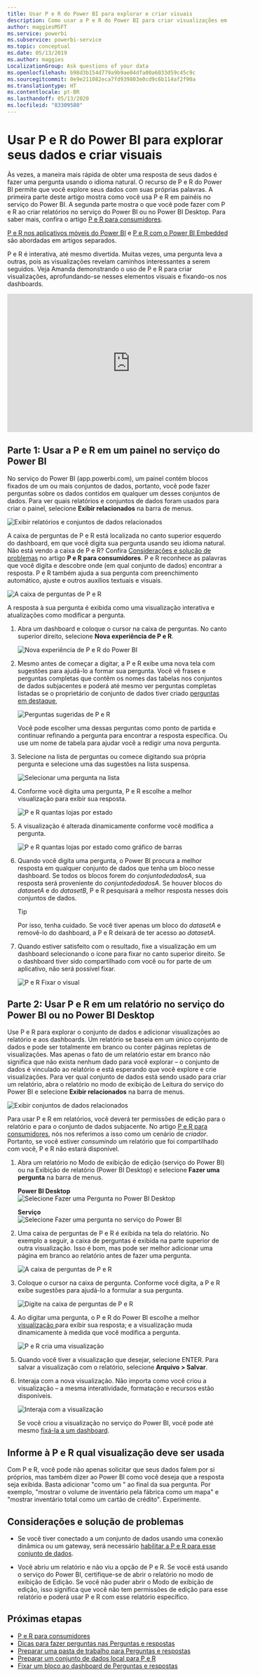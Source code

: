 ```yaml
---
title: Usar P e R do Power BI para explorar e criar visuais
description: Como usar a P e R do Power BI para criar visualizações em dashboards e em relatórios.
author: maggiesMSFT
ms.service: powerbi
ms.subservice: powerbi-service
ms.topic: conceptual
ms.date: 05/13/2019
ms.author: maggies
LocalizationGroup: Ask questions of your data
ms.openlocfilehash: b98d3b154d779a9b9ae04dfa00a6033d59c45c9c
ms.sourcegitcommit: 0e9e211082eca7fd939803e0cd9c6b114af2f90a
ms.translationtype: HT
ms.contentlocale: pt-BR
ms.lasthandoff: 05/13/2020
ms.locfileid: "83309580"
---
```

# <a name="use-power-bi-qa-to-explore-your-data-and-create-visuals"></a>Usar P e R do Power BI para explorar seus dados e criar visuais

Às vezes, a maneira mais rápida de obter uma resposta de seus dados é fazer uma pergunta usando o idioma natural. O recurso de P e R do Power BI permite que você explore seus dados com suas próprias palavras.  A primeira parte deste artigo mostra como você usa P e R em painéis no serviço do Power BI. A segunda parte mostra o que você pode fazer com P e R ao criar relatórios no serviço do Power BI ou no Power BI Desktop. Para saber mais, confira o artigo [P e R para consumidores](../consumer/end-user-q-and-a.md). 

[P e R nos aplicativos móveis do Power BI](../consumer/mobile/mobile-apps-ios-qna.md) e [P e R com o Power BI Embedded](../developer/embedded/qanda.md) são abordadas em artigos separados. 

P e R é interativa, até mesmo divertida. Muitas vezes, uma pergunta leva a outras, pois as visualizações revelam caminhos interessantes a serem seguidos. Veja Amanda demonstrando o uso de P e R para criar visualizações, aprofundando-se nesses elementos visuais e fixando-os nos dashboards.

<iframe width="560" height="315" src="https://www.youtube.com/embed/qMf7OLJfCz8?list=PL1N57mwBHtN0JFoKSR0n-tBkUJHeMP2cP" frameborder="0" allowfullscreen></iframe>

## <a name="part-1-use-qa-on-a-dashboard-in-the-power-bi-service"></a>Parte 1: Usar a P e R em um painel no serviço do Power BI

No serviço do Power BI (app.powerbi.com), um painel contém blocos fixados de um ou mais conjuntos de dados, portanto, você pode fazer perguntas sobre os dados contidos em qualquer um desses conjuntos de dados. Para ver quais relatórios e conjuntos de dados foram usados para criar o painel, selecione **Exibir relacionados** na barra de menus.

![Exibir relatórios e conjuntos de dados relacionados](media/power-bi-tutorial-q-and-a/power-bi-view-related.png)

A caixa de perguntas de P e R está localizada no canto superior esquerdo do dashboard, em que você digita sua pergunta usando seu idioma natural. Não está vendo a caixa de P e R? Confira [Considerações e solução de problemas](../consumer/end-user-q-and-a.md#considerations-and-troubleshooting) no artigo **P e R para consumidores**.  P e R reconhece as palavras que você digita e descobre onde (em qual conjunto de dados) encontrar a resposta. P e R também ajuda a sua pergunta com preenchimento automático, ajuste e outros auxílios textuais e visuais.

![A caixa de perguntas de P e R](media/power-bi-tutorial-q-and-a/powerbi-qna.png)

A resposta à sua pergunta é exibida como uma visualização interativa e atualizações como modificar a pergunta.

1. Abra um dashboard e coloque o cursor na caixa de perguntas. No canto superior direito, selecione **Nova experiência de P e R**.

    ![Nova experiência de P e R do Power BI](media/power-bi-tutorial-q-and-a/power-bi-qna-new-experience.png)

1. Mesmo antes de começar a digitar, a P e R exibe uma nova tela com sugestões para ajudá-lo a formar sua pergunta. Você vê frases e perguntas completas que contêm os nomes das tabelas nos conjuntos de dados subjacentes e poderá até mesmo ver perguntas completas listadas se o proprietário de conjunto de dados tiver criado [perguntas em destaque](service-q-and-a-create-featured-questions.md),

   ![Perguntas sugeridas de P e R](media/power-bi-tutorial-q-and-a/power-bi-qna-suggested-questions.png)

   Você pode escolher uma dessas perguntas como ponto de partida e continuar refinando a pergunta para encontrar a resposta específica. Ou use um nome de tabela para ajudar você a redigir uma nova pergunta.

2. Selecione na lista de perguntas ou comece digitando sua própria pergunta e selecione uma das sugestões na lista suspensa.

   ![Selecionar uma pergunta na lista](media/power-bi-tutorial-q-and-a/power-bi-qna-select-a-question-how-many-stores.png)

3. Conforme você digita uma pergunta, P e R escolhe a melhor visualização para exibir sua resposta.

   ![P e R quantas lojas por estado](media/power-bi-tutorial-q-and-a/power-bi-qna-how-many-stores-by-state.png)

4. A visualização é alterada dinamicamente conforme você modifica a pergunta.

   ![P e R quantas lojas por estado como gráfico de barras](media/power-bi-tutorial-q-and-a/power-bi-qna-stores-by-state-bar-chart.png)

1. Quando você digita uma pergunta, o Power BI procura a melhor resposta em qualquer conjunto de dados que tenha um bloco nesse dashboard.  Se todos os blocos forem do *conjuntodedadosA*, sua resposta será proveniente do *conjuntodedadosA*.  Se houver blocos do *datasetA* e do *datasetB*, P e R pesquisará a melhor resposta nesses dois conjuntos de dados.

   > [!TIP]
   > Por isso, tenha cuidado. Se você tiver apenas um bloco do *datasetA* e removê-lo do dashboard, a P e R deixará de ter acesso ao *datasetA*.
   >

5. Quando estiver satisfeito com o resultado, fixe a visualização em um dashboard selecionando o ícone para fixar no canto superior direito. Se o dashboard tiver sido compartilhado com você ou for parte de um aplicativo, não será possível fixar.

   ![P e R Fixar o visual](media/power-bi-tutorial-q-and-a/power-bi-qna-pin-visual.png)

## <a name="part-2-use-qa-in-a-report-in-power-bi-service-or-power-bi-desktop"></a>Parte 2: Usar P e R em um relatório no serviço do Power BI ou no Power BI Desktop

Use P e R para explorar o conjunto de dados e adicionar visualizações ao relatório e aos dashboards. Um relatório se baseia em um único conjunto de dados e pode ser totalmente em branco ou conter páginas repletas de visualizações. Mas apenas o fato de um relatório estar em branco não significa que não exista nenhum dado para você explorar – o conjunto de dados é vinculado ao relatório e está esperando que você explore e crie visualizações.  Para ver qual conjunto de dados está sendo usado para criar um relatório, abra o relatório no modo de exibição de Leitura do serviço do Power BI e selecione **Exibir relacionados** na barra de menus.

![Exibir conjuntos de dados relacionados](media/power-bi-tutorial-q-and-a/power-bi-view-related.png)

Para usar P e R em relatórios, você deverá ter permissões de edição para o relatório e para o conjunto de dados subjacente. No artigo [P e R para consumidores](../consumer/end-user-q-and-a.md), nós nos referimos a isso como um cenário de *criador*. Portanto, se você estiver *consumindo* um relatório que foi compartilhado com você, P e R não estará disponível.

1. Abra um relatório no Modo de exibição de edição (serviço do Power BI) ou na Exibição de relatório (Power BI Desktop) e selecione **Fazer uma pergunta** na barra de menus.

    **Power BI Desktop**    
    ![Selecione Fazer uma Pergunta no Power BI Desktop](media/power-bi-tutorial-q-and-a/power-bi-desktop-question.png)

    **Serviço**    
    ![Selecione Fazer uma pergunta no serviço do Power BI](media/power-bi-tutorial-q-and-a/power-bi-service.png)

2. Uma caixa de perguntas de P e R é exibida na tela do relatório. No exemplo a seguir, a caixa de perguntas é exibida na parte superior de outra visualização. Isso é bom, mas pode ser melhor adicionar uma página em branco ao relatório antes de fazer uma pergunta.

    ![A caixa de perguntas de P e R](media/power-bi-tutorial-q-and-a/power-bi-ask-question.png)

3. Coloque o cursor na caixa de pergunta. Conforme você digita, a P e R exibe sugestões para ajudá-lo a formular a sua pergunta.

   ![Digite na caixa de perguntas de P e R](media/power-bi-tutorial-q-and-a/power-bi-q-and-a-suggestions.png)

4. Ao digitar uma pergunta, o P e R do Power BI escolhe a melhor [visualização ](../visuals/power-bi-visualization-types-for-reports-and-q-and-a.md)para exibir sua resposta; e a visualização muda dinamicamente à medida que você modifica a pergunta.

   ![P e R cria uma visualização](media/power-bi-tutorial-q-and-a/power-bi-q-and-a-visual.png)

5. Quando você tiver a visualização que desejar, selecione ENTER. Para salvar a visualização com o relatório, selecione **Arquivo > Salvar**.

6. Interaja com a nova visualização. Não importa como você criou a visualização – a mesma interatividade, formatação e recursos estão disponíveis.

   ![Interaja com a visualização](media/power-bi-tutorial-q-and-a/power-bi-q-and-a-ellipses.png)

   Se você criou a visualização no serviço do Power BI, você pode até mesmo [fixá-la a um dashboard](service-dashboard-pin-tile-from-q-and-a.md).

## <a name="tell-qa-which-visualization-to-use"></a>Informe à P e R qual visualização deve ser usada
Com P e R, você pode não apenas solicitar que seus dados falem por si próprios, mas também dizer ao Power BI como você deseja que a resposta seja exibida. Basta adicionar "como um <visualization type>" ao final da sua pergunta.  Por exemplo, "mostrar o volume de inventário pela fábrica como um mapa" e "mostrar inventário total como um cartão de crédito".  Experimente.

## <a name="considerations-and-troubleshooting"></a>Considerações e solução de problemas
- Se você tiver conectado a um conjunto de dados usando uma conexão dinâmica ou um gateway, será necessário [habilitar a P e R para esse conjunto de dados](service-q-and-a-direct-query.md).

- Você abriu um relatório e não viu a opção de P e R. Se você está usando o serviço do Power BI, certifique-se de abrir o relatório no modo de exibição de Edição. Se você não puder abrir o Modo de exibição de edição, isso significa que você não tem permissões de edição para esse relatório e poderá usar P e R com esse relatório específico.

## <a name="next-steps"></a>Próximas etapas

- [P e R para consumidores](../consumer/end-user-q-and-a.md)   
- [Dicas para fazer perguntas nas Perguntas e respostas](../consumer/end-user-q-and-a-tips.md)   
- [Preparar uma pasta de trabalho para Perguntas e respostas](service-prepare-data-for-q-and-a.md)  
- [Preparar um conjunto de dados local para P e R](service-q-and-a-direct-query.md)   
- [Fixar um bloco ao dashboard de Perguntas e respostas](service-dashboard-pin-tile-from-q-and-a.md)
